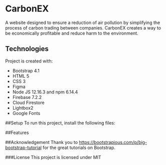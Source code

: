 # CarbonEX
A website designed to ensure a reduction of air pollution by simplifying the process of carbon trading between companies. CarbonEX creates a way to be economically profitable and reduce harm to the environment.

## Technologies
Project is created with:
* Bootstrap 4.1
* HTML 5
* CSS 3
* Figma
* Node JS 12.16.3 and npm 6.14.4
* Firebase 7.2.2
* Cloud Firestore
* Lightbox2
* Google Fonts

##Setup
To run this project, install the following files:

##Features

##Acknowledgement
Thank you to https://bootstrapious.com/p/big-bootstrap-tutorial for the great tutorials on Bootstrap.

###License
This project is licensed under MIT
